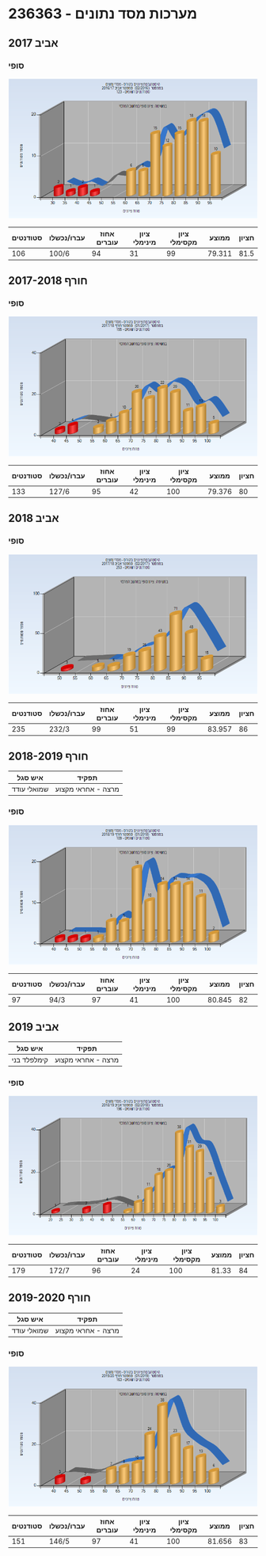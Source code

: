 # 236363 - מערכות מסד נתונים

## אביב 2017

### סופי

![201602 Finals](201602/Finals.png)

| סטודנטים | עברו/נכשלו | אחוז עוברים | ציון מינימלי | ציון מקסימלי | ממוצע | חציון |
| ---- | ---- | ---- | ---- | ---- | ---- | ---- |
| 106 | 100/6 | 94 | 31 | 99 | 79.311 | 81.5 |

## חורף 2017-2018

### סופי

![201701 Finals](201701/Finals.png)

| סטודנטים | עברו/נכשלו | אחוז עוברים | ציון מינימלי | ציון מקסימלי | ממוצע | חציון |
| ---- | ---- | ---- | ---- | ---- | ---- | ---- |
| 133 | 127/6 | 95 | 42 | 100 | 79.376 | 80 |

## אביב 2018

### סופי

![201702 Finals](201702/Finals.png)

| סטודנטים | עברו/נכשלו | אחוז עוברים | ציון מינימלי | ציון מקסימלי | ממוצע | חציון |
| ---- | ---- | ---- | ---- | ---- | ---- | ---- |
| 235 | 232/3 | 99 | 51 | 99 | 83.957 | 86 |

## חורף 2018-2019

| איש סגל | תפקיד |
| ---- | ---- |
| שמואלי עודד | מרצה - אחראי מקצוע |

### סופי

![201801 Finals](201801/Finals.png)

| סטודנטים | עברו/נכשלו | אחוז עוברים | ציון מינימלי | ציון מקסימלי | ממוצע | חציון |
| ---- | ---- | ---- | ---- | ---- | ---- | ---- |
| 97 | 94/3 | 97 | 41 | 100 | 80.845 | 82 |

## אביב 2019

| איש סגל | תפקיד |
| ---- | ---- |
| קימלפלד בני | מרצה - אחראי מקצוע |

### סופי

![201802 Finals](201802/Finals.png)

| סטודנטים | עברו/נכשלו | אחוז עוברים | ציון מינימלי | ציון מקסימלי | ממוצע | חציון |
| ---- | ---- | ---- | ---- | ---- | ---- | ---- |
| 179 | 172/7 | 96 | 24 | 100 | 81.33 | 84 |

## חורף 2019-2020

| איש סגל | תפקיד |
| ---- | ---- |
| שמואלי עודד | מרצה - אחראי מקצוע |

### סופי

![201901 Finals](201901/Finals.png)

| סטודנטים | עברו/נכשלו | אחוז עוברים | ציון מינימלי | ציון מקסימלי | ממוצע | חציון |
| ---- | ---- | ---- | ---- | ---- | ---- | ---- |
| 151 | 146/5 | 97 | 41 | 100 | 81.656 | 83 |

